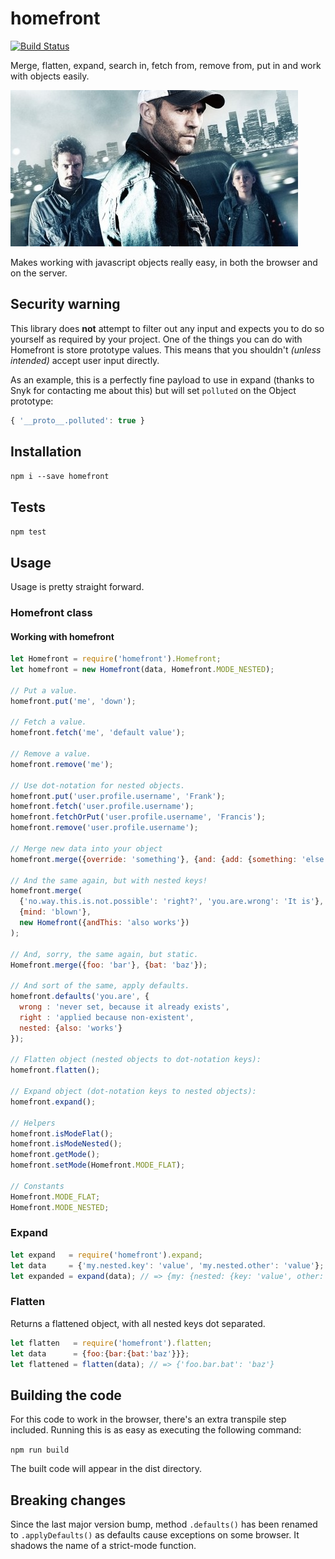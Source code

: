 # homefront

[![Build Status](https://travis-ci.org/SpoonX/homefront.svg?branch=master)](https://travis-ci.org/SpoonX/homefront)

Merge, flatten, expand, search in, fetch from, remove from, put in and work with objects easily.

![Image unrelated](./homefront.jpg)

Makes working with javascript objects really easy, in both the browser and on the server.

## Security warning

This library does **not** attempt to filter out any input and expects you to do so yourself as required by your project. One of the things you can do with Homefront is store prototype values. This means that you shouldn't _(unless intended)_ accept user input directly.

As an example, this is a perfectly fine payload to use in expand (thanks to Snyk for contacting me about this) but will set `polluted` on the Object prototype:

```js
{ '__proto__.polluted': true }
```

## Installation

`npm i --save homefront`

## Tests

`npm test`

## Usage

Usage is pretty straight forward.

### Homefront class

#### Working with homefront

```js
let Homefront = require('homefront').Homefront;
let homefront = new Homefront(data, Homefront.MODE_NESTED);

// Put a value.
homefront.put('me', 'down');

// Fetch a value.
homefront.fetch('me', 'default value');

// Remove a value.
homefront.remove('me');

// Use dot-notation for nested objects.
homefront.put('user.profile.username', 'Frank');
homefront.fetch('user.profile.username');
homefront.fetchOrPut('user.profile.username', 'Francis');
homefront.remove('user.profile.username');

// Merge new data into your object
homefront.merge({override: 'something'}, {and: {add: {something: 'else'}}});

// And the same again, but with nested keys!
homefront.merge(
  {'no.way.this.is.not.possible': 'right?', 'you.are.wrong': 'It is'},
  {mind: 'blown'},
  new Homefront({andThis: 'also works'})
);

// And, sorry, the same again, but static.
Homefront.merge({foo: 'bar'}, {bat: 'baz'});

// And sort of the same, apply defaults.
homefront.defaults('you.are', {
  wrong : 'never set, because it already exists',
  right : 'applied because non-existent',
  nested: {also: 'works'}
});

// Flatten object (nested objects to dot-notation keys):
homefront.flatten();

// Expand object (dot-notation keys to nested objects):
homefront.expand();

// Helpers
homefront.isModeFlat();
homefront.isModeNested();
homefront.getMode();
homefront.setMode(Homefront.MODE_FLAT);

// Constants
Homefront.MODE_FLAT;
Homefront.MODE_NESTED;
```

### Expand

```js
let expand   = require('homefront').expand;
let data     = {'my.nested.key': 'value', 'my.nested.other': 'value'};
let expanded = expand(data); // => {my: {nested: {key: 'value', other: 'value'}}}
```

### Flatten

Returns a flattened object, with all nested keys dot separated.

```js
let flatten   = require('homefront').flatten;
let data      = {foo:{bar:{bat:'baz'}}};
let flattened = flatten(data); // => {'foo.bar.bat': 'baz'}
```

## Building the code

For this code to work in the browser, there's an extra transpile step included.
Running this is as easy as executing the following command:

`npm run build`

The built code will appear in the dist directory.

## Breaking changes

Since the last major version bump, method `.defaults()` has been renamed to `.applyDefaults()` as defaults cause exceptions on some browser. It shadows the name of a strict-mode function.
